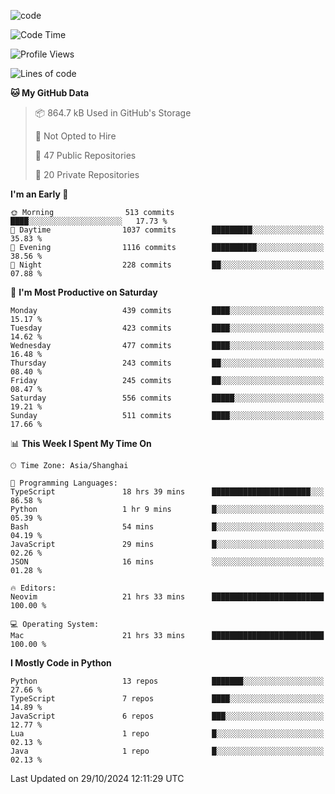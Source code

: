 
<!--
**liuyaanng/liuyaanng** is a ✨ _special_ ✨ repository because its `README.md` (this file) appears on your GitHub profile.

Here are some ideas to get you started:

- 🔭 I’m currently working on ...
- 🌱 I’m currently learning ...
- 👯 I’m looking to collaborate on ...
- 🤔 I’m looking for help with ...
- 💬 Ask me about ...
- 📫 How to reach me: ...
- 😄 Pronouns: ...
- ⚡ Fun fact: ...
-->


![code](https://cdn.jsdelivr.net/gh/liuyaanng/liuyaanng@1.0/code.gif) 

<!--START_SECTION:waka-->
![Code Time](http://img.shields.io/badge/Code%20Time-975%20hrs%2044%20mins-blue)

![Profile Views](http://img.shields.io/badge/Profile%20Views-0-blue)

![Lines of code](https://img.shields.io/badge/From%20Hello%20World%20I%27ve%20Written-14.8%20million%20lines%20of%20code-blue)

**🐱 My GitHub Data** 

> 📦 864.7 kB Used in GitHub's Storage 
 > 
> 🚫 Not Opted to Hire
 > 
> 📜 47 Public Repositories 
 > 
> 🔑 20 Private Repositories 
 > 
**I'm an Early 🐤** 

```text
🌞 Morning                513 commits         ████░░░░░░░░░░░░░░░░░░░░░   17.73 % 
🌆 Daytime                1037 commits        █████████░░░░░░░░░░░░░░░░   35.83 % 
🌃 Evening                1116 commits        ██████████░░░░░░░░░░░░░░░   38.56 % 
🌙 Night                  228 commits         ██░░░░░░░░░░░░░░░░░░░░░░░   07.88 % 
```
📅 **I'm Most Productive on Saturday** 

```text
Monday                   439 commits         ████░░░░░░░░░░░░░░░░░░░░░   15.17 % 
Tuesday                  423 commits         ████░░░░░░░░░░░░░░░░░░░░░   14.62 % 
Wednesday                477 commits         ████░░░░░░░░░░░░░░░░░░░░░   16.48 % 
Thursday                 243 commits         ██░░░░░░░░░░░░░░░░░░░░░░░   08.40 % 
Friday                   245 commits         ██░░░░░░░░░░░░░░░░░░░░░░░   08.47 % 
Saturday                 556 commits         █████░░░░░░░░░░░░░░░░░░░░   19.21 % 
Sunday                   511 commits         ████░░░░░░░░░░░░░░░░░░░░░   17.66 % 
```


📊 **This Week I Spent My Time On** 

```text
🕑︎ Time Zone: Asia/Shanghai

💬 Programming Languages: 
TypeScript               18 hrs 39 mins      ██████████████████████░░░   86.58 % 
Python                   1 hr 9 mins         █░░░░░░░░░░░░░░░░░░░░░░░░   05.39 % 
Bash                     54 mins             █░░░░░░░░░░░░░░░░░░░░░░░░   04.19 % 
JavaScript               29 mins             █░░░░░░░░░░░░░░░░░░░░░░░░   02.26 % 
JSON                     16 mins             ░░░░░░░░░░░░░░░░░░░░░░░░░   01.28 % 

🔥 Editors: 
Neovim                   21 hrs 33 mins      █████████████████████████   100.00 % 

💻 Operating System: 
Mac                      21 hrs 33 mins      █████████████████████████   100.00 % 
```

**I Mostly Code in Python** 

```text
Python                   13 repos            ███████░░░░░░░░░░░░░░░░░░   27.66 % 
TypeScript               7 repos             ████░░░░░░░░░░░░░░░░░░░░░   14.89 % 
JavaScript               6 repos             ███░░░░░░░░░░░░░░░░░░░░░░   12.77 % 
Lua                      1 repo              █░░░░░░░░░░░░░░░░░░░░░░░░   02.13 % 
Java                     1 repo              █░░░░░░░░░░░░░░░░░░░░░░░░   02.13 % 
```




 Last Updated on 29/10/2024 12:11:29 UTC
<!--END_SECTION:waka-->
